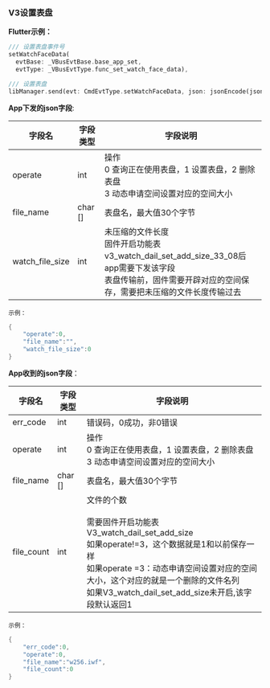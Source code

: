 ### V3设置表盘


**Flutter示例：**

```dart
/// 设置表盘事件号
setWatchFaceData(
  evtBase: _VBusEvtBase.base_app_set,
  evtType: _VBusEvtType.func_set_watch_face_data),

/// 设置表盘
libManager.send(evt: CmdEvtType.setWatchFaceData, json: jsonEncode(json));
```



**App下发的json字段**:

| 字段名          | 字段类型 | 字段说明                                                     |
| --------------- | -------- | ------------------------------------------------------------ |
| operate         | int      | 操作 <br />0  查询正在使用表盘，1 设置表盘，2 删除表盘<br />3 动态申请空间设置对应的空间大小 |
| file_name       | char []   | 表盘名，最大值30个字节                                       |
| watch_file_size | int      | 未压缩的文件长度<br />固件开启功能表v3_watch_dail_set_add_size_33_08后app需要下发该字段<br />表盘传输前，固件需要开辟对应的空间保存，需要把未压缩的文件长度传输过去 |

`示例：`

```c
{
    "operate":0,
    "file_name":"",
    "watch_file_size":0
}
```
**App收到的json字段**：

| 字段名     | 字段类型 | 字段说明                                                     |
| ---------- | -------- | ------------------------------------------------------------ |
| err_code   | int      | 错误码，0成功，非0错误                                       |
| operate    | int      | 操作 <br />0  查询正在使用表盘，1 设置表盘，2 删除表盘<br />3 动态申请空间设置对应的空间大小 |
| file_name  | char []   | 表盘名，最大值30个字节                                       |
| file_count | int      | 文件的个数<br /><br />需要固件开启功能表V3_watch_dail_set_add_size<br />如果operate!=3，这个数据就是1和以前保存一样<br />如果operate =3：动态申请空间设置对应的空间大小，这个对应的就是一个删除的文件名列<br />如果V3_watch_dail_set_add_size未开启,该字段默认返回1 |

`示例：`

```c
{
    "err_code":0,
    "operate":0,
    "file_name":"w256.iwf",
    "file_count":0
}
```